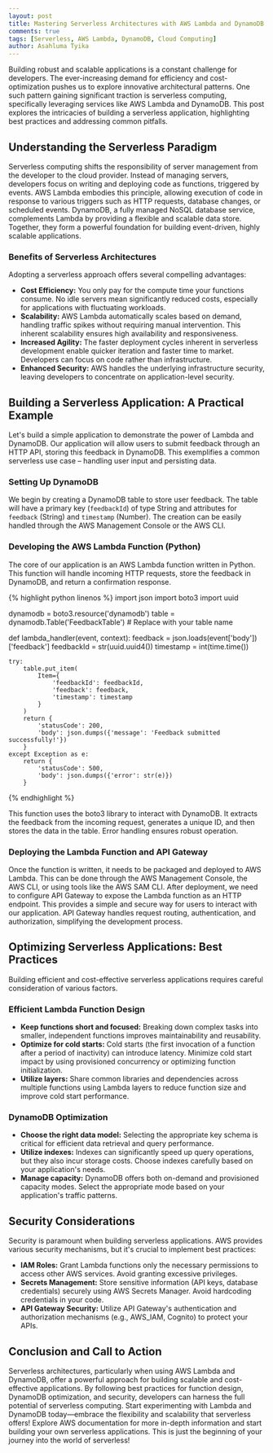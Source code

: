 ```yaml
---
layout: post
title: Mastering Serverless Architectures with AWS Lambda and DynamoDB
comments: true
tags: [Serverless, AWS Lambda, DynamoDB, Cloud Computing]
author: Asahluma Tyika
---
```


Building robust and scalable applications is a constant challenge for developers.  The ever-increasing demand for efficiency and cost-optimization pushes us to explore innovative architectural patterns. One such pattern gaining significant traction is serverless computing, specifically leveraging services like AWS Lambda and DynamoDB. This post explores the intricacies of building a serverless application, highlighting best practices and addressing common pitfalls.

## Understanding the Serverless Paradigm

Serverless computing shifts the responsibility of server management from the developer to the cloud provider. Instead of managing servers, developers focus on writing and deploying code as functions, triggered by events. AWS Lambda embodies this principle, allowing execution of code in response to various triggers such as HTTP requests, database changes, or scheduled events.  DynamoDB, a fully managed NoSQL database service, complements Lambda by providing a flexible and scalable data store.  Together, they form a powerful foundation for building event-driven, highly scalable applications.

### Benefits of Serverless Architectures

Adopting a serverless approach offers several compelling advantages:

* **Cost Efficiency:** You only pay for the compute time your functions consume.  No idle servers mean significantly reduced costs, especially for applications with fluctuating workloads.
* **Scalability:** AWS Lambda automatically scales based on demand, handling traffic spikes without requiring manual intervention. This inherent scalability ensures high availability and responsiveness.
* **Increased Agility:**  The faster deployment cycles inherent in serverless development enable quicker iteration and faster time to market. Developers can focus on code rather than infrastructure.
* **Enhanced Security:** AWS handles the underlying infrastructure security, leaving developers to concentrate on application-level security.

## Building a Serverless Application: A Practical Example

Let's build a simple application to demonstrate the power of Lambda and DynamoDB. Our application will allow users to submit feedback through an HTTP API, storing this feedback in DynamoDB.  This exemplifies a common serverless use case – handling user input and persisting data.

### Setting Up DynamoDB

We begin by creating a DynamoDB table to store user feedback.  The table will have a primary key (`feedbackId`) of type String and attributes for `feedback` (String) and `timestamp` (Number).  The creation can be easily handled through the AWS Management Console or the AWS CLI.

### Developing the AWS Lambda Function (Python)

The core of our application is an AWS Lambda function written in Python. This function will handle incoming HTTP requests, store the feedback in DynamoDB, and return a confirmation response.

{% highlight python linenos %}
import json
import boto3
import uuid

dynamodb = boto3.resource('dynamodb')
table = dynamodb.Table('FeedbackTable') # Replace with your table name

def lambda_handler(event, context):
    feedback = json.loads(event['body'])['feedback']
    feedbackId = str(uuid.uuid4())
    timestamp = int(time.time())

    try:
        table.put_item(
            Item={
                'feedbackId': feedbackId,
                'feedback': feedback,
                'timestamp': timestamp
            }
        )
        return {
            'statusCode': 200,
            'body': json.dumps({'message': 'Feedback submitted successfully!'})
        }
    except Exception as e:
        return {
            'statusCode': 500,
            'body': json.dumps({'error': str(e)})
        }
{% endhighlight %}

This function uses the boto3 library to interact with DynamoDB.  It extracts the feedback from the incoming request, generates a unique ID, and then stores the data in the table.  Error handling ensures robust operation.

### Deploying the Lambda Function and API Gateway

Once the function is written, it needs to be packaged and deployed to AWS Lambda.  This can be done through the AWS Management Console, the AWS CLI, or using tools like the AWS SAM CLI.  After deployment, we need to configure API Gateway to expose the Lambda function as an HTTP endpoint. This provides a simple and secure way for users to interact with our application.  API Gateway handles request routing, authentication, and authorization, simplifying the development process.

## Optimizing Serverless Applications: Best Practices

Building efficient and cost-effective serverless applications requires careful consideration of various factors.

### Efficient Lambda Function Design

* **Keep functions short and focused:**  Breaking down complex tasks into smaller, independent functions improves maintainability and reusability.
* **Optimize for cold starts:**  Cold starts (the first invocation of a function after a period of inactivity) can introduce latency.  Minimize cold start impact by using provisioned concurrency or optimizing function initialization.
* **Utilize layers:**  Share common libraries and dependencies across multiple functions using Lambda layers to reduce function size and improve cold start performance.

### DynamoDB Optimization

* **Choose the right data model:**  Selecting the appropriate key schema is critical for efficient data retrieval and query performance.
* **Utilize indexes:**  Indexes can significantly speed up query operations, but they also incur storage costs.  Choose indexes carefully based on your application's needs.
* **Manage capacity:**  DynamoDB offers both on-demand and provisioned capacity modes.  Select the appropriate mode based on your application's traffic patterns.


## Security Considerations

Security is paramount when building serverless applications.  AWS provides various security mechanisms, but it's crucial to implement best practices:

* **IAM Roles:**  Grant Lambda functions only the necessary permissions to access other AWS services.  Avoid granting excessive privileges.
* **Secrets Management:**  Store sensitive information (API keys, database credentials) securely using AWS Secrets Manager.  Avoid hardcoding credentials in your code.
* **API Gateway Security:**  Utilize API Gateway's authentication and authorization mechanisms (e.g., AWS_IAM, Cognito) to protect your APIs.


## Conclusion and Call to Action

Serverless architectures, particularly when using AWS Lambda and DynamoDB, offer a powerful approach for building scalable and cost-effective applications. By following best practices for function design, DynamoDB optimization, and security, developers can harness the full potential of serverless computing. Start experimenting with Lambda and DynamoDB today—embrace the flexibility and scalability that serverless offers!  Explore AWS documentation for more in-depth information and start building your own serverless applications. This is just the beginning of your journey into the world of serverless!
